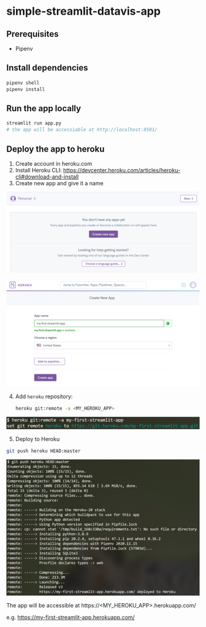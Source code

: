 # simple-streamlit-datavis-app

## Prerequisites

- Pipenv

## Install dependencies

```bash
pipenv shell
pipenv install
```



## Run the app locally

```bash
streamlit run app.py
# the app will be accessiable at http://localhost:8501/
```

## Deploy the app to heroku

1. Create account in heroku.com
2. Install Heroku CLI: https://devcenter.heroku.com/articles/heroku-cli#download-and-install
3. Create new app and give it a name

![create_new_app_1.png](heroku_deploy_images\create_new_app_1.png)

![create_new_app_2.png](heroku_deploy_images\create_new_app_2.png)

4. Add `heroku` repository: 

   ``` bash
   heroku git:remote -a <MY_HEROKU_APP>
   ```

![add_heroku_repo.png](heroku_deploy_images\add_heroku_repo.png)

5. Deploy to Heroku

```bash
git push heroku HEAD:master
```

![deploy_to_heroku.png](heroku_deploy_images\deploy_to_heroku.png)

The app will be accessible at https://<MY_HEROKU_APP>.herokuapp.com/ 

e.g. https://my-first-streamlit-app.herokuapp.com/

